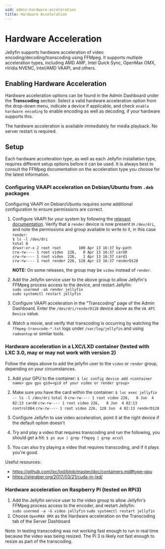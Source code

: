```yaml
---
uid: admin-hardware-acceleration
title: Hardware Acceleration
---
```



# Hardware Acceleration

Jellyfin supports hardware acceleration of video encoding/decoding/transcoding using FFMpeg. It supports multiple acceleration types, including  AMD AMF, Intel Quick Sync, OpenMax OMX, nVidia NVENC, Intel/AMD VAAPI, and others.

## Enabling Hardware Acceleration

Hardware acceleration options can be found in the Admin Dashboard under the **Transcoding** section. Select a valid hardware acceleration option from the drop-down menu, indicate a device if applicable, and check `enable hardware encoding` to enable encoding as well as decoding, if your hardware supports this.

The hardware acceleration is available immediately for media playback. No server restart is required.

## Setup

Each hardware acceleration type, as well as each Jellyfin installation type, requires different setup options before it can be used. It is always best to consult the FFMpeg documentation on the acceleration type you choose for the latest information.

### Configuring VAAPI acceleration on Debian/Ubuntu from `.deb` packages

Configuring VAAPI on Debian/Ubuntu requires some additional configuration to ensure permissions are correct.

1. Configure VAAPI for your system by following the [relevant documentation](https://wiki.archlinux.org/index.php/Hardware_video_acceleration). Verify that a `render` device is now present in `/dev/dri`, and note the permissions and group available to write to it, in this case `render`:  
    `$ ls -l /dev/dri`  
    `total 0`  
    `drwxr-xr-x 2 root root        100 Apr 13 16:37 by-path`  
    `crw-rw---- 1 root video  226,   0 Apr 13 16:37 card0`  
    `crw-rw---- 1 root video  226,   1 Apr 13 16:37 card1`  
    `crw-rw---- 1 root render 226, 128 Apr 13 16:37 renderD128`  

    **NOTE:** On some releases, the group may be `video` instead of `render`.

2. Add the Jellyfin service user to the above group to allow Jellyfin's FFMpeg process access to the device, and restart Jellyfin:  
    `sudo usermod -aG render jellyfin`  
    `sudo systemctl restart jellyfin`  

3. Configure VAAPI acceleration in the "Transcoding" page of the Admin Dashboard. Enter the `/dev/dri/renderD128` device above as the `VA API Device` value.

4. Watch a movie, and verify that transcoding is occurring by watching the `ffmpeg-transcode-*.txt` logs under `/var/log/jellyfin` and using `radeontop` or similar tools.

### Hardware acceleration in a LXC/LXD container (tested with LXC 3.0, may or may not work with version 2)

Follow the steps above to add the jellyfin user to the `video` or `render` group, depending on your circumstances.

1. Add your GPU to the container:
    `$ lxc config device add <container name> gpu gpu gid=<gid of your video or render group>`

2. Make sure you have the card within the container:
    `$ lxc exec jellyfin -- ls -l /dev/dri`
    `total 0`
    `crw-rw---- 1 root video 226,   0 Jun  4 02:13 card0`
    `crw-rw---- 1 root video 226,   0 Jun  4 02:13 controlD64`
    `crw-rw---- 1 root video 226, 128 Jun  4 02:13 renderD128`

3. Configure Jellyfin to use video acceleration, point it at the right device if the default option doesn't

4. Try and play a video that requires transcoding and run the following, you should get a hit:
   `$ ps aux | grep ffmpeg | grep accel`

5. You can also try playing a video that requires transcoding, and if it plays you're good.

Useful resources:
- https://github.com/lxc/lxd/blob/master/doc/containers.md#type-gpu
- https://stgraber.org/2017/03/21/cuda-in-lxd/

### Hardware acceleration on Raspberry Pi (tested on RPi3)
1. Add the Jellyfin service user to the video group to allow Jellyfin's FFMpeg process access to the encoder, and restart Jellyfin:  
    `sudo usermod -a -G video jellyfin`
    `sudo systemctl restart jellyfin`   
2. Choose `OpenMAX OMX` as the Hardware acceleration on the Transcoding tab of the Server Dashboard

Note: In testing transcoding was not working fast enough to run in real time because the video was being resized. The Pi 3 is likely not fast enough to resize as part of the transcoding.